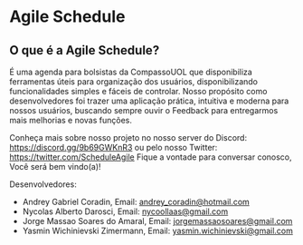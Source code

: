 # Agile Schedule
## O que é a Agile Schedule?
É uma agenda para bolsistas da CompassoUOL que disponibiliza ferramentas úteis para organização dos usuários, disponibilizando funcionalidades simples e fáceis de controlar.
Nosso propósito como desenvolvedores foi trazer uma aplicação prática, intuitiva e moderna para nossos usuários, buscando sempre ouvir o Feedback para
entregarmos mais melhorias e novas funções.

Conheça mais sobre nosso projeto no nosso server do Discord: https://discord.gg/9b69GWKnR3
ou pelo nosso Twitter: https://twitter.com/ScheduleAgile
Fique a vontade para conversar conosco, Você será bem vindo(a)!

Desenvolvedores:
- Andrey Gabriel Coradin, Email: andrey_coradin@hotmail.com
- Nycolas Alberto Darosci, Email: nycoollaas@gmail.com
- Jorge Massao Soares do Amaral, Email: jorgemassaosoares@gmail.com
- Yasmin Wichinievski Zimermann, Email: yasmin.wichinievski@gmail.com
